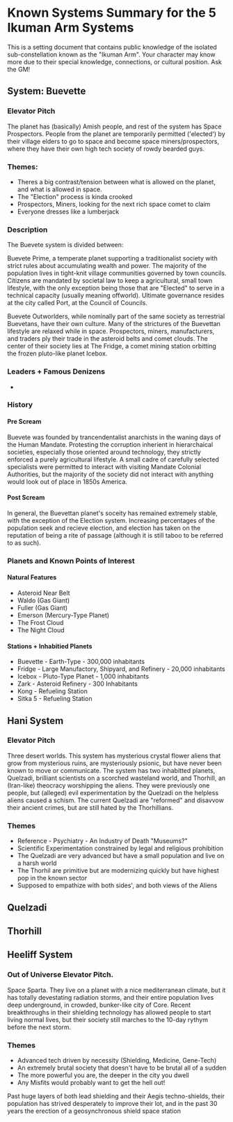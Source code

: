 # Known Systems Summary for the 5 Ikuman Arm Systems 

This is a setting document that contains public knowledge of the isolated sub-constellation known as the "Ikuman Arm". Your character may know more due to their special knowledge, connections, or cultural position. Ask the GM!

## System: Buevette

### Elevator Pitch
The planet has (basically) Amish people, and rest of the system has Space Prospectors. People from the planet are temporarily permitted ('elected') by their village elders to go to space and become space miners/prospectors, where they have their own high tech society of rowdy bearded guys. 

### Themes: 
* Theres a big contrast/tension between what is allowed on the planet, and what is allowed in space. 
* The "Election" process is kinda crooked
* Prospectors, Miners, looking for the next rich space comet to claim
* Everyone dresses like a lumberjack

### Description

The Buevete system is divided between:

Buevete Prime, a temperate planet supporting a traditionalist society with strict rules about accumulating wealth and power. The majority of the population lives in tight-knit village communities governed by town councils. Citizens are mandated by societal law to keep a agricultural, small town lifestyle, with the only exception being those that are "Elected" to serve in a technical capacity (usually meaning offworld). Ultimate governance resides at the city called Port, at the Council of Councils. 

Buevete Outworlders, while nominally part of the same society as terrestrial Buevetans, have their own culture. Many of the strictures of the Buevettan lifestyle are relaxed while in space. Prospectors, miners, manufacturers, and traders ply their trade in the asteroid belts and comet clouds. The center of their society lies at The Fridge, a comet mining station orbitting the frozen pluto-like planet Icebox.

### Leaders + Famous Denizens
* 

### History 

#### Pre Scream 

Buevete was founded by trancendentalist anarchists in the waning days of the Human Mandate. Protesting the corruption inherient in hierarchaical societies, especially those oriented around technology, they strictly enforced a purely agricultural lifestyle. A small cadre of carefully selected specialists were permitted to interact with visiting Mandate Colonial Authorities, but the majority of the society did not interact with anything would look out of place in 1850s America.

#### Post Scream 

In general, the Buevettan planet's soceity has remained extremely stable, with the exception of the Election system. Increasing percentages of the population seek and recieve election, and election has taken on the reputation of being a rite of passage (although it is still taboo to be referred to as such).    

### Planets and Known Points of Interest

#### Natural Features
* Asteroid Near Belt
* Waldo (Gas Giant)
* Fuller (Gas Giant)
* Emerson (Mercury-Type Planet)
* The Frost Cloud
* The Night Cloud

#### Stations + Inhabitied Planets
* Buevette - Earth-Type - 300,000 inhabitants
* Fridge - Large Manufactory, Shipyard, and Refinery - 20,000 inhabitants 
* Icebox - Pluto-Type Planet - 1,000 inhabitants
* Zark - Asteroid Refinery - 300 Inhabitants
* Kong - Refueling Station
* Sitka 5 - Refueling Station

## Hani System

### Elevator Pitch
Three desert worlds. This system has mysterious crystal flower aliens that grow from mysterious ruins, are mysteriously psionic, but have never been known to move or communicate. The system has two inhabitted planets, Quelzadi, brilliant scientists on a scorched wasteland world, and Thorhill, an (Iran-like) theocracy worshipping the aliens. They were previously one people, but (alleged) evil experimentation by the Quelzadi on the helpless aliens caused a schism. The current Quelzadi are "reformed" and disavvow their ancient crimes, but are still hated by the Thorhillians. 

### Themes
* Reference - Psychiatry - An Industry of Death "Museums?"
* Scientific Experimentation constrained by legal and religious prohibition
* The Quelzadi are very advanced but have a small population and live on a harsh world
* The Thorhil are primitive but are modernizing quickly but have highest pop in the known sector
* Supposed to empathize with both sides', and both views of the Aliens

## Quelzadi

## Thorhill

## Heeliff System

### Out of Universe Elevator Pitch.
Space Sparta. They live on a planet with a nice mediterranean climate, but it has totally devestating radiation storms, and their entire population lives deep underground, in crowded, bunker-like city of Core. Recent breakthroughs in their shielding technology has allowed people to start living normal lives, but their society still marches to the 10-day rythym before the next storm.

### Themes
* Advanced tech driven by necessity (Shielding, Medicine, Gene-Tech)
* An extremely brutal society that doesn't have to be brutal all of a sudden
* The more powerful you are, the deeper in the city you dwell
* Any Misfits would probably want to get the hell out!



Past huge layers of both lead shielding and their Aegis techno-shields, their population has strived desperately to improve their lot, and in the past 30 years the erection of a geosynchronous shield space station 

